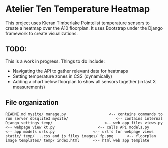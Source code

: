 # Atelier Ten Temperature Heatmap

This project uses  Kieran Timberlake Pointelist temperature sensors to create a heatmap over the A10 floorplan. It uses Bootstrap under the Django framework to create visualizations.

## TODO: ##
This is a work in progress. Things to do include:
* Navigating the API to gather relevant data for heatmaps
* Setting temperature zones in CSS (dynamically)
* Adding a chart below floorplan to show all sensors together (in last X measurements)

## File organization ##

`README.md
mysite/
	manage.py       			<-- contains commands to run server
	dbsqlite3
	mysite/						<-- contains internal Django settings
	temp/						<-- web app files
		views.py 				<-- webpage view
		kt.py 					<-- calls API
		models.py 				<-- app models
		urls.py 				<-- url's for webpage views
		static/
			temp/
				...css and js files
				images/
					fp.png 		<-- floorplan image
		templates/
			temp/
				index.html 		<-- html web app template`